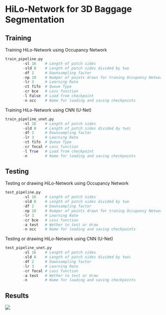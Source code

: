 # HiLo-Network for 3D Baggage Segmentation
## Training
Training HiLo-Network using Occupancy Network
```python 
train_pipeline.py 
        -sl 16    # Length of patch sides
        -sld 8    # Length of patch sides divided by two
        -df 2     # Downsampling factor 
        -np 10    # Numper of points drawn for traning Occupancy Network
        -lr 3     # Learning Rate
        -ct fifo  # Queue Type
        -cr bce   # Loss function
        -l False  # Load from checkpoint
        -n occ    # Name for loading and saving checkpoints
```
Training HiLo-Network using CNN (U-Net)
```python
train_pipeline_unet.py 
        -sl 16    # Length of patch sides
        -sld 8    # Length of patch sides divided by two\
        -df 2     # Downsampling factor 
        -lr 3     # Learning Rate
        -ct fifo  # Queue Type
        -cr focal # Loss function
        -l True   # Load from checkpoint
        -n        # Name for loading and saving checkpoints
 ```       
## Testing
Testing or drawing HiLo-Network using Occupancy Network
```python
test_pipeline.py 
        -sl 16    # Length of patch sides
        -sld 8    # Length of patch sides divided by two
        -df 2     # Downsampling factor 
        -np 10    # Numper of points drawn for traning Occupancy Network
        -lr 3     # Learning Rate
        -cr bce   # Loss function
        -a test   # Wether to test or draw         
        -n occ    # Name for loading and saving checkpoints
```
Testing or drawing HiLo-Network using CNN (U-Net)
```python
test_pipeline_unet.py 
        -sl 16    # Length of patch sides
        -sld 8    # Length of patch sides divided by two\
        -df 2     # Downsampling factor 
        -lr 3     # Learning Rate
        -cr focal # Loss function
        -a test   # Wether to test or draw     
        -n        # Name for loading and saving checkpoints
```
## Results
![](https://i.imgur.com/WTbDI4A.jpg)
